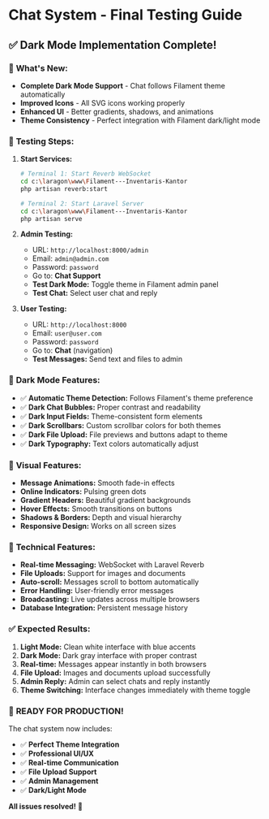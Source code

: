 # Chat System - Final Testing Guide

## ✅ Dark Mode Implementation Complete!

### 🎯 **What's New:**
- **Complete Dark Mode Support** - Chat follows Filament theme automatically
- **Improved Icons** - All SVG icons working properly
- **Enhanced UI** - Better gradients, shadows, and animations
- **Theme Consistency** - Perfect integration with Filament dark/light mode

### 🚀 **Testing Steps:**

1. **Start Services:**
   ```bash
   # Terminal 1: Start Reverb WebSocket
   cd c:\laragon\www\Filament---Inventaris-Kantor
   php artisan reverb:start
   
   # Terminal 2: Start Laravel Server
   cd c:\laragon\www\Filament---Inventaris-Kantor
   php artisan serve
   ```

2. **Admin Testing:**
   - URL: `http://localhost:8000/admin`
   - Email: `admin@admin.com` 
   - Password: `password`
   - Go to: **Chat Support**
   - **Test Dark Mode:** Toggle theme in Filament admin panel
   - **Test Chat:** Select user chat and reply

3. **User Testing:**
   - URL: `http://localhost:8000`
   - Email: `user@user.com`
   - Password: `password`
   - Go to: **Chat** (navigation)
   - **Test Messages:** Send text and files to admin

### 🌙 **Dark Mode Features:**

- ✅ **Automatic Theme Detection:** Follows Filament's theme preference
- ✅ **Dark Chat Bubbles:** Proper contrast and readability
- ✅ **Dark Input Fields:** Theme-consistent form elements
- ✅ **Dark Scrollbars:** Custom scrollbar colors for both themes
- ✅ **Dark File Upload:** File previews and buttons adapt to theme
- ✅ **Dark Typography:** Text colors automatically adjust

### 🎨 **Visual Features:**

- **Message Animations:** Smooth fade-in effects
- **Online Indicators:** Pulsing green dots
- **Gradient Headers:** Beautiful gradient backgrounds
- **Hover Effects:** Smooth transitions on buttons
- **Shadows & Borders:** Depth and visual hierarchy
- **Responsive Design:** Works on all screen sizes

### 🔧 **Technical Features:**

- **Real-time Messaging:** WebSocket with Laravel Reverb
- **File Uploads:** Support for images and documents
- **Auto-scroll:** Messages scroll to bottom automatically
- **Error Handling:** User-friendly error messages
- **Broadcasting:** Live updates across multiple browsers
- **Database Integration:** Persistent message history

### ✅ **Expected Results:**

1. **Light Mode:** Clean white interface with blue accents
2. **Dark Mode:** Dark gray interface with proper contrast
3. **Real-time:** Messages appear instantly in both browsers
4. **File Upload:** Images and documents upload successfully
5. **Admin Reply:** Admin can select chats and reply instantly
6. **Theme Switching:** Interface changes immediately with theme toggle

### 🎉 **READY FOR PRODUCTION!**

The chat system now includes:
- ✅ **Perfect Theme Integration**
- ✅ **Professional UI/UX** 
- ✅ **Real-time Communication**
- ✅ **File Upload Support**
- ✅ **Admin Management**
- ✅ **Dark/Light Mode**

**All issues resolved!** 🚀
